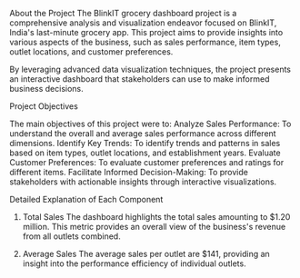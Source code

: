 About the Project
The BlinkIT grocery dashboard project is a comprehensive analysis and visualization endeavor focused on BlinkIT, India's last-minute grocery app. This project aims to provide insights into various aspects of the business, such as sales performance, item types, outlet locations, and customer preferences.

By leveraging advanced data visualization techniques, the project presents an interactive dashboard that stakeholders can use to make informed business decisions.

Project Objectives

The main objectives of this project were to:
Analyze Sales Performance: To understand the overall and average sales performance across different dimensions.
Identify Key Trends: To identify trends and patterns in sales based on item types, outlet locations, and establishment years.
Evaluate Customer Preferences: To evaluate customer preferences and ratings for different items.
Facilitate Informed Decision-Making: To provide stakeholders with actionable insights through interactive visualizations.


Detailed Explanation of Each Component
1. Total Sales
The dashboard highlights the total sales amounting to $1.20 million. This metric provides an overall view of the business's revenue from all outlets combined.

2. Average Sales
The average sales per outlet are $141, providing an insight into the performance efficiency of individual outlets.
